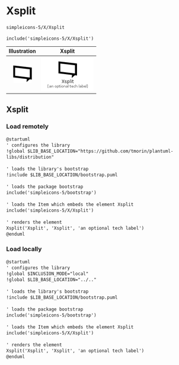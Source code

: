 # Xsplit


```text
simpleicons-5/X/Xsplit
```

```text
include('simpleicons-5/X/Xsplit')
```



| Illustration | Xsplit |
| :---: | :---: |
| ![illustration for Illustration](../../simpleicons-5/X/Xsplit.png) | ![illustration for Xsplit](../../simpleicons-5/X/Xsplit.Local.png) |




## Xsplit

### Load remotely
```plantuml
@startuml
' configures the library
!global $LIB_BASE_LOCATION="https://github.com/tmorin/plantuml-libs/distribution"

' loads the library's bootstrap
!include $LIB_BASE_LOCATION/bootstrap.puml

' loads the package bootstrap
include('simpleicons-5/bootstrap')

' loads the Item which embeds the element Xsplit
include('simpleicons-5/X/Xsplit')

' renders the element
Xsplit('Xsplit', 'Xsplit', 'an optional tech label')
@enduml
```

### Load locally
```plantuml
@startuml
' configures the library
!global $INCLUSION_MODE="local"
!global $LIB_BASE_LOCATION="../.."

' loads the library's bootstrap
!include $LIB_BASE_LOCATION/bootstrap.puml

' loads the package bootstrap
include('simpleicons-5/bootstrap')

' loads the Item which embeds the element Xsplit
include('simpleicons-5/X/Xsplit')

' renders the element
Xsplit('Xsplit', 'Xsplit', 'an optional tech label')
@enduml
```

